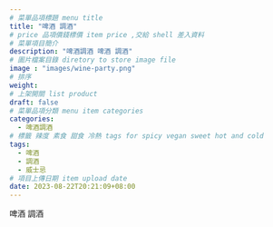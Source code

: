 ```yaml
---
# 菜單品項標題 menu title 
title: "啤酒 調酒"
# price 品項價錢標價 item price ,交給 shell 差入資料
# 菜單項目簡介 
description: "啤酒調酒 啤酒 調酒"
# 圖片檔案目錄 diretory to store image file
image : "images/wine-party.png"
# 排序
weight: 
# 上架開關 list product 
draft: false
# 菜單品項分類 menu item categories 
categories:
  - 啤酒調酒 
# 標籤 辣度 素食 甜食 冷熱 tags for spicy vegan sweet hot and cold 
tags:
  - 啤酒
  - 調酒 
  - 威士忌
# 項目上傳日期 item upload date 
date: 2023-08-22T20:21:09+08:00
---
```


 啤酒 調酒
